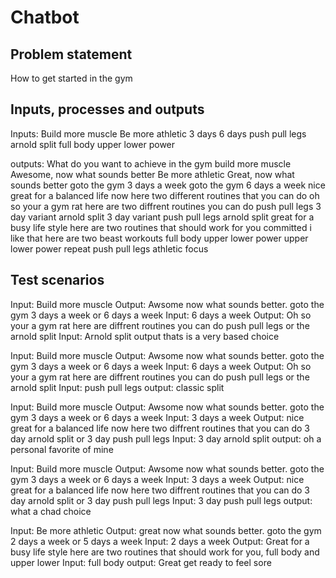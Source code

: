 # Chatbot

## Problem statement
How to get started in the gym

## Inputs, processes and outputs
Inputs: Build more muscle 
        Be more athletic
        3 days
        6 days 
        push pull legs
        arnold split 
        full body
        upper lower power

outputs: What do you want to achieve in the gym
         build more muscle 
         Awesome, now what sounds better 
         Be more athletic 
         Great, now what sounds better 
         goto the gym 3 days a week
         goto the gym 6 days a week
         nice great for a balanced life 
         now here two different routines that you can do
         oh so your a gym rat here are two diffrent routines you can do 
         push pull legs 3 day variant 
         arnold split 3 day variant 
         push pull legs 
         arnold split
         great for a busy life style here are two routines that should work for you 
         committed i like that here are two beast workouts
         full body 
         upper lower power
         upper lower power repeat 
         push pull legs athletic focus

## Test scenarios
Input: Build more muscle
Output: Awsome now what sounds better. goto the gym 3 days a week or 6 days a week
Input: 6 days a week
Output: Oh so your a gym rat here are diffrent routines you can do push pull legs or the arnold split 
Input: Arnold split 
output thats is a very based choice

Input: Build more muscle
Output: Awsome now what sounds better. goto the gym 3 days a week or 6 days a week
Input: 6 days a week
Output: Oh so your a gym rat here are diffrent routines you can do push pull legs or the arnold split 
Input: push pull legs 
output: classic split 

Input: Build more muscle
Output: Awsome now what sounds better. goto the gym 3 days a week or 6 days a week
Input: 3 days a week
Output: nice great for a balanced life now here two diffrent routines that you can do 3 day arnold split or 3 day push pull legs 
Input:  3 day arnold split 
output: oh a personal favorite of mine 

Input: Build more muscle
Output: Awsome now what sounds better. goto the gym 3 days a week or 6 days a week
Input: 3 days a week
Output: nice great for a balanced life now here two diffrent routines that you can do 3 day arnold split or 3 day push pull legs 
Input:  3 day push pull legs 
output: what a chad choice

Input: Be more athletic
Output: great now what sounds better. goto the gym 2 days a week or 5 days a week
Input: 2 days a week
Output: Great for a busy life style here are two routines that should work for you, full body and upper lower 
Input: full body 
output: Great get ready to feel sore 


